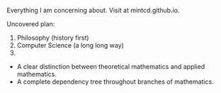 Everything I am concerning about. Visit at mintcd.github.io.

Uncovered plan:
1) Philosophy (history first)
2) Computer Science (a long long way)
3) 
  - A clear distinction between theoretical mathematics and applied mathematics.
  - A complete dependency tree throughout branches of mathematics.

